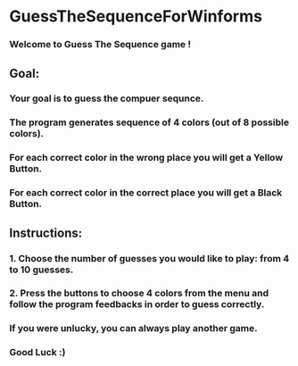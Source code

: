 # GuessTheSequenceForWinforms

### Welcome to Guess The Sequence game !
## Goal:
### Your goal is to guess the compuer sequnce.
### The program generates sequence of 4 colors (out of 8 possible colors).
### For each correct color in the wrong place you will get a Yellow Button.
### For each correct color in the correct place you will get a Black Button.

## Instructions: 
### 1. Choose the number of guesses you would like to play: from 4 to 10 guesses.
### 2. Press the buttons to choose 4 colors from the menu and follow the program feedbacks in order to guess correctly.
### If you were unlucky, you can always play another game.

### Good Luck :)
